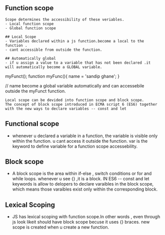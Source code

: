## Function scope

```
Scope determines the accessibility of these veriables.
- Local function scope
- Global function scope

## Local Scope
- Variables declared within a js function.become a local to the function .
- cant accessible from outside the function.

## Automatically global
- if u assign a value to a variable that has not been declared .it will automatically become a GLOBAL variable.

```
myFunct();
function myFunc(){
    name = 'sandip ghane';
}

// name become a global variable automatically and can accessebile outside the myFunct function.

```
Local scope can be devided into function scope and block scope.
The concept of block scope introduced in ECMA script 6 (ES6) together with the new ways to declare variables -- const and let
```

## Functional scope
- whenever u declared a variable in a function, the variable is visible only within the function. u cant access it outside the function. var is the keyword to define variable for a function scope accessebility.

## Block scope
- A block scope is the area within if-else , switch conditions or for and while loops. whenever u see {} ,it is a block. IN ES6 -- const and let keywords is allow to delopers to declare varaibles in the block scope, which means those varaibles exist only within the corresponding block. 


## Lexical Scoping
- JS has lexical scoping with function scope.In other words , even through js look likeit should have block scope becuse it uses {} braces. new scope is created when u create a new function.
